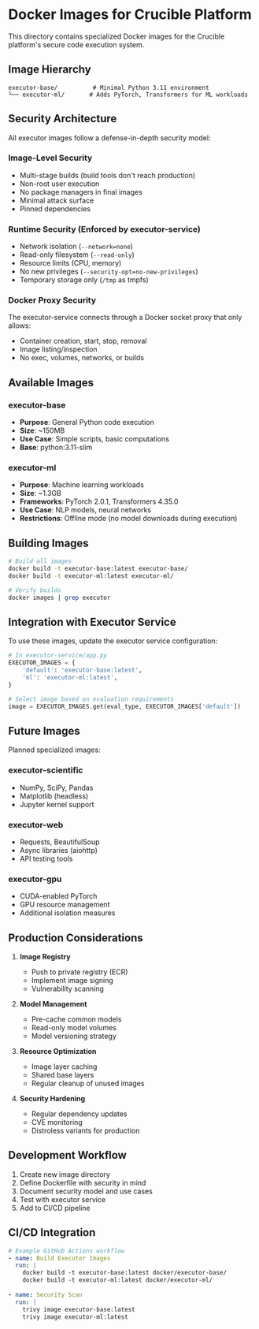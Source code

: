 # Docker Images for Crucible Platform

This directory contains specialized Docker images for the Crucible platform's secure code execution system.

## Image Hierarchy

```
executor-base/          # Minimal Python 3.11 environment
└── executor-ml/       # Adds PyTorch, Transformers for ML workloads
```

## Security Architecture

All executor images follow a defense-in-depth security model:

### Image-Level Security
- Multi-stage builds (build tools don't reach production)
- Non-root user execution
- No package managers in final images
- Minimal attack surface
- Pinned dependencies

### Runtime Security (Enforced by executor-service)
- Network isolation (`--network=none`)
- Read-only filesystem (`--read-only`)
- Resource limits (CPU, memory)
- No new privileges (`--security-opt=no-new-privileges`)
- Temporary storage only (`/tmp` as tmpfs)

### Docker Proxy Security
The executor-service connects through a Docker socket proxy that only allows:
- Container creation, start, stop, removal
- Image listing/inspection
- No exec, volumes, networks, or builds

## Available Images

### executor-base
- **Purpose**: General Python code execution
- **Size**: ~150MB
- **Use Case**: Simple scripts, basic computations
- **Base**: python:3.11-slim

### executor-ml
- **Purpose**: Machine learning workloads
- **Size**: ~1.3GB
- **Frameworks**: PyTorch 2.0.1, Transformers 4.35.0
- **Use Case**: NLP models, neural networks
- **Restrictions**: Offline mode (no model downloads during execution)

## Building Images

```bash
# Build all images
docker build -t executor-base:latest executor-base/
docker build -t executor-ml:latest executor-ml/

# Verify builds
docker images | grep executor
```

## Integration with Executor Service

To use these images, update the executor service configuration:

```python
# In executor-service/app.py
EXECUTOR_IMAGES = {
    'default': 'executor-base:latest',
    'ml': 'executor-ml:latest',
}

# Select image based on evaluation requirements
image = EXECUTOR_IMAGES.get(eval_type, EXECUTOR_IMAGES['default'])
```

## Future Images

Planned specialized images:

### executor-scientific
- NumPy, SciPy, Pandas
- Matplotlib (headless)
- Jupyter kernel support

### executor-web
- Requests, BeautifulSoup
- Async libraries (aiohttp)
- API testing tools

### executor-gpu
- CUDA-enabled PyTorch
- GPU resource management
- Additional isolation measures

## Production Considerations

1. **Image Registry**
   - Push to private registry (ECR)
   - Implement image signing
   - Vulnerability scanning

2. **Model Management**
   - Pre-cache common models
   - Read-only model volumes
   - Model versioning strategy

3. **Resource Optimization**
   - Image layer caching
   - Shared base layers
   - Regular cleanup of unused images

4. **Security Hardening**
   - Regular dependency updates
   - CVE monitoring
   - Distroless variants for production

## Development Workflow

1. Create new image directory
2. Define Dockerfile with security in mind
3. Document security model and use cases
4. Test with executor service
5. Add to CI/CD pipeline

## CI/CD Integration

```yaml
# Example GitHub Actions workflow
- name: Build Executor Images
  run: |
    docker build -t executor-base:latest docker/executor-base/
    docker build -t executor-ml:latest docker/executor-ml/
    
- name: Security Scan
  run: |
    trivy image executor-base:latest
    trivy image executor-ml:latest
```